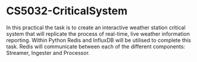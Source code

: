 # CS5032-CriticalSystem
In this practical the task is to create an interactive weather station critical system that will replicate the process of real-time, live weather information reporting. Within Python Redis and InfluxDB will be utilised to complete this task. Redis will communicate between each of the different components: Streamer, Ingester and Processor. 
